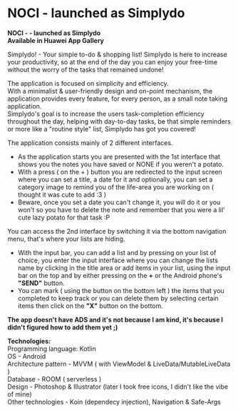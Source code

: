 # NOCI - launched as Simplydo  
**NOCI -  - launched as Simplydo  
Available in Huawei App Gallery**  

Simplydo! - Your simple to-do & shopping list!
Simplydo is here to increase your productivity, so at the end of the day you can enjoy your free-time without the worry of the tasks that remained undone!

The application is focused on simplicity and efficiency.  
With a minimalist & user-friendly design and on-point mechanism, the application provides every feature, for every person, as a small note taking application.  
Simplydo's goal is to increase the users task-completion efficiency throughout the day, helping with day-to-day tasks, be that simple reminders or more like a "routine style" list, Simplydo has got you covered!

The application consists mainly of 2 different interfaces.  

* As the application starts you are presented with the 1st interface that shows you the notes you have saved or NONE if you weren't a potato. 
* With a press ( on the + ) button you are redirected to the input screen where you can set a title, a date for it and optionally, you can set a category image to remind you of the life-area you are working on ( thought it was cute to add :3 )
* Beware, once you set a date you can't change it, you will do it or you won't so you have to delete the note and remember that you were a lil' cute lazy potato for that task :P  

You can access the 2nd interface by switching it via the bottom navigation menu, that's where your lists are hiding.

* With the input bar, you can add a list and by pressing on your list of choice, you enter the input interface where you can change the lists name by clicking in the title area or add items in your list, using the input bar on the top and by either pressing on the **+** or the Android phone's **"SEND"** button.
* You can mark ( using the button on the bottom left ) the items that you completed to keep track or you can delete them by selecting certain items then click on the **"X"** button on the bottom.

**The app doesn't have ADS and it's not because I am kind, it's because I didn't figured how to add them yet ;)**

**Technologies:**  
Programming language: Kotlin  
OS - Android  
Architecture pattern - MVVM ( with ViewModel & LiveData/MutableLiveData )  
Database - ROOM ( serverless )  
Design - Photoshop & Illustrator (later I took free icons, I didn't like the vibe of mine)  
Other technologies - Koin (dependecy injection), Navigation & Safe-Args
